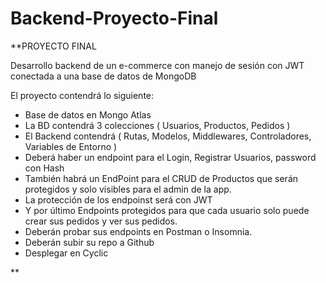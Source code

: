# Backend-Proyecto-Final


**PROYECTO FINAL

Desarrollo backend de un e-commerce con manejo de sesión con JWT conectada a una base de datos de MongoDB

El proyecto contendrá lo siguiente:

* Base de datos en Mongo Atlas
* La BD contendrá 3 colecciones ( Usuarios, Productos, Pedidos )
* El Backend contendrá ( Rutas, Modelos, Middlewares, Controladores, Variables de Entorno )
* Deberá haber un endpoint para el Login, Registrar Usuarios, password con Hash
* También habrá un EndPoint para el CRUD de Productos que serán protegidos y solo visibles para el admin de la app.
* La protección de los endpoinst será con JWT
* Y por último Endpoints protegidos para que cada usuario solo puede crear sus pedidos y ver sus pedidos.
* Deberán probar sus endpoints en Postman o Insomnia.
* Deberán subir su repo a Github
* Desplegar en Cyclic

**
